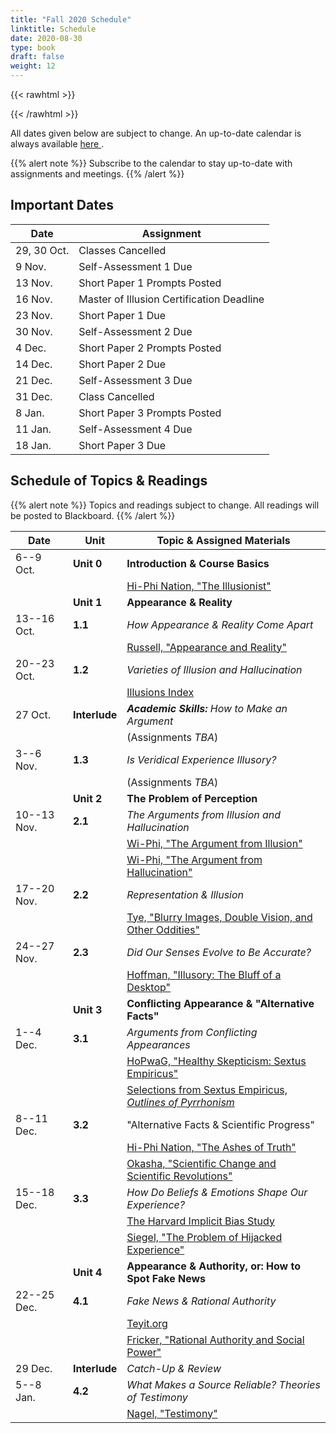 ```yaml
---
title: "Fall 2020 Schedule"
linktitle: Schedule
date: 2020-08-30
type: book
draft: false
weight: 12
---
```


{{< rawhtml >}}
<style>
  a:active,
  a:focus,
  a:hover {
    color: #9b9b9b;
    /* color: #ffdbdc; */
  }
</style>
{{< /rawhtml >}}

All dates given below are subject to change. An up-to-date calendar is always available <a href="https://calendar.google.com/calendar/embed?src=c_fm2s4vnu3vrsa11gdjfqr0c568%40group.calendar.google.com&ctz=Europe%2FIstanbul" target="_blank">here <i class="fas fa-external-link-alt"></i></a>. 

{{% alert note %}}
Subscribe to the calendar to stay up-to-date with assignments and meetings.
{{% /alert %}}


## Important Dates

| Date        | Assignment                                |
|-------------|-------------------------------------------|
| 29, 30 Oct. | Classes Cancelled                         |
| 9 Nov.      | Self-Assessment 1 Due                     |
| 13 Nov.     | Short Paper 1 Prompts Posted              |
| 16 Nov.     | Master of Illusion Certification Deadline |
| 23 Nov.     | Short Paper 1 Due                         |
| 30 Nov.     | Self-Assessment 2 Due                     |
| 4 Dec.      | Short Paper 2 Prompts Posted              |
| 14 Dec.     | Short Paper 2 Due                         |
| 21 Dec.     | Self-Assessment 3 Due                     |
| 31 Dec.     | Class Cancelled                           |
| 8 Jan.      | Short Paper 3 Prompts Posted              |
| 11 Jan.     | Self-Assessment 4 Due                     |
| 18 Jan.     | Short Paper 3 Due                         |

## Schedule of Topics & Readings

{{% alert note %}}
Topics and readings subject to change. All readings will be posted to Blackboard.
{{% /alert %}}

| Date        | Unit          | Topic & Assigned Materials                                                                                                                                                       |
|-------------|---------------|----------------------------------------------------------------------------------------------------------------------------------------------------------------------------------|
| 6--9 Oct.   | **Unit 0**    | **Introduction & Course Basics**                                                                                                                                                 |
|             |               | <i class="fas fa-podcast"></i> [Hi-Phi Nation, "The Illusionist"](https://hiphination.org/season-3-episodes/s3-episode-9-the-illusionist-jun-8-2019/)                            |
|             | **Unit 1**    | **Appearance & Reality**                                                                                                                                                         |
| 13--16 Oct. | **1.1**       | _How Appearance & Reality Come Apart_                                                                                                                                            |
|             |               | <i class="fa fa-book-open"></i> [Russell, "Appearance and Reality"](https://drive.google.com/file/d/1VNc0RjCq3G1AQ71FWnT_MASOr1YlZMIV/view?usp=sharing)                          |
| 20--23 Oct. | **1.2**       | _Varieties of Illusion and Hallucination_                                                                                                                                        |
|             |               | <i class="fas fa-link"></i> [Illusions Index](https://www.illusionsindex.org/)                                                                                                   |
| 27 Oct.     | **Interlude** | _**Academic Skills:** How to Make an Argument_                                                                                                                                   |
|             |               | (Assignments _TBA_)                                                                                                                                                              |
| 3--6 Nov.   | **1.3**       | _Is Veridical Experience Illusory?_                                                                                                                                              |
|             |               | (Assignments _TBA_)                                                                                                                                                              |
|             | **Unit 2**    | **The Problem of Perception**                                                                                                                                                    |
| 10--13 Nov. | **2.1**       | _The Arguments from Illusion and Hallucination_                                                                                                                                  |
|             |               | <i class="fab fa-youtube"></i> [Wi-Phi, "The Argument from Illusion"](https://www.youtube.com/watch?v=bs2pTBkJCxQ&list=PLt_3pAooAtRIIp_vFYWkrgQ6oeDiVdw0F&index=1)               |
|             |               | <i class="fab fa-youtube"></i> [Wi-Phi, "The Argument from Hallucination"](https://www.youtube.com/watch?v=wrKAHhwSWtk&list=PLt_3pAooAtRIIp_vFYWkrgQ6oeDiVdw0F&index=2)          |
| 17--20 Nov. | **2.2**       | _Representation & Illusion_                                                                                                                                                      |
|             |               | <i class="fa fa-book-open"></i> [Tye, "Blurry Images, Double Vision, and Other Oddities"](https://drive.google.com/file/d/10A4o7Mmpz5LBNp8lDXTV_WGrWcoEdUI8/view?usp=sharing)    |
| 24--27 Nov. | **2.3**       | _Did Our Senses Evolve to Be Accurate?_                                                                                                                                          |
|             |               | <i class="fa fa-book-open"></i> [Hoffman, "Illusory: The Bluff of a Desktop"](https://drive.google.com/file/d/1-hSvvYbdAsLn8tBdZea9L3e8fEt5EEMJ/view?usp=sharing)                |
|             | **Unit 3**    | **Conflicting Appearance & "Alternative Facts"**                                                                                                                                 |
| 1--4 Dec.   | **3.1**       | _Arguments from Conflicting Appearances_                                                                                                                                         |
|             |               | <i class="fas fa-podcast"></i> [HoPwaG, "Healthy Skepticism: Sextus Empiricus"](https://historyofphilosophy.net/sextus)                                                          |
|             |               | <i class="fa fa-book-open"></i> [Selections from Sextus Empiricus, _Outlines of Pyrrhonism_](https://drive.google.com/file/d/1Aet4CUalgVo46ttwo30TVS0C6BrykJID/view?usp=sharing) |
| 8--11 Dec.  | **3.2**       | "Alternative Facts & Scientific Progress"                                                                                                                                        |
|             |               | <i class="fa fa-podcast"></i> [Hi-Phi Nation, "The Ashes of Truth"](https://hiphination.org/complete-season-one-episodes/episode-9-the-ashes-of-truth-april-18-2017/)            |
|             |               | <i class="fa fa-book-open"></i> [Okasha, "Scientific Change and Scientific Revolutions"](https://drive.google.com/file/d/1R28Km4j6FNG9G9eqfMzndjIareU2BVmX/view?usp=sharing)     |
| 15--18 Dec. | **3.3**       | _How Do Beliefs & Emotions Shape Our Experience?_                                                                                                                                |
|             |               | <i class="fa fa-link"></i> [The Harvard Implicit Bias Study](https://implicit.harvard.edu/implicit/)                                                                             |
|             |               | <i class="fa fa-book-open"></i> [Siegel, "The Problem of Hijacked Experience"](https://drive.google.com/file/d/1hKCvEKbIV8awTjZ5u82jq-pPX5t2_YJS/view?usp=sharing)               |
|             | **Unit 4**    | **Appearance & Authority, or: How to Spot Fake News**                                                                                                                            |
| 22--25 Dec. | **4.1**       | _Fake News & Rational Authority_                                                                                                                                                 |
|             |               | <i class="fa fa-link"></i> [Teyit.org](https://teyit.org/)                                                                                                                       |
|             |               | <i class="fa fa-book-open"></i> [Fricker, "Rational Authority and Social Power"](https://drive.google.com/file/d/1lbyUGDpEqpszW-bfRe_iZcFnHfkJzlTS/view?usp=sharing)             |
| 29 Dec.     | **Interlude** | _Catch-Up & Review_                                                                                                                                                              |
| 5--8 Jan.   | **4.2**       | _What Makes a Source Reliable? Theories of Testimony_                                                                                                                            |
|             |               | <i class="fa fa-book-open"></i> [Nagel, "Testimony"](https://drive.google.com/file/d/1nX7SfsjhAYvBaTA6nQ3Sm6a7pKWGwUa1/view?usp=sharing)                                         |

